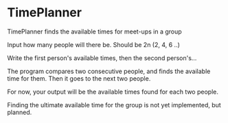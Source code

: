 # TimePlanner

TimePlanner finds the available times for meet-ups in a group



Input how many people will there be. Should be 2n (2, 4, 6 ..)

Write the first person's available times, then the second person's...

The program compares two consecutive people, and finds the available time for them. Then it goes to the next two people.

For now, your output will be the available times found for each two people.

Finding the ultimate available time for the group is not yet implemented, but planned.
